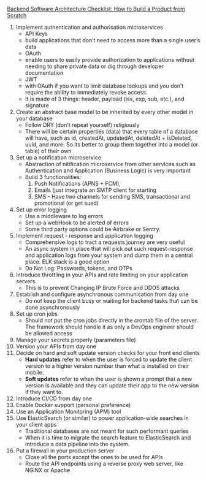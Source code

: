 [Backend Software Architecture Checklist: How to Build a Product from Scratch](https://www.freecodecamp.org/news/have-an-idea-want-to-build-a-product-from-scratch-heres-a-checklist-of-things-you-should-go-through-in-your-backend-software-architecture/)

1. Implement authentication and authorisation microservices
   - API Keys
   - build applications that don’t need to access more than a single user’s data
   - OAuth
   - enable users to easily provide authorization to applications without needing to share private data or dig through developer documentation
   - JWT
   - with OAuth if you want to limit database lookups and you don’t require the ability to immediately revoke access.
   - It is made of 3 things: header, payload (iss, exp, sub, etc.), and signature
2. Create an abstract base model to be inherited by every other model in your database
   - Follow DRY (don't repeat yourself) religiously
   - There will be certain properties (data) that every table of a database will have, such as
     id, createdAt, updatedAt, deletedAt + isDeleted, uuid, and more. So its better to group them together into a model (or table) of their own
3. Set up a notification microservice
   - Abstraction of nitification microservice from other services such as Authentication and Application (Business Logic) is very important
   - Build 3 functionalities:
     1. Push Notifications (APNS + FCM),
     2. Emails (just integrate an SMTP client for starting
     3. SMS - Have two channels for sending SMS, transactional and promotional (or get sued)
4. Set up error logging
   - Use a middleware to log errors
   - Set up a webHook to be alerted of errors
   - Some third party options could be Airbrake or Sentry.
5. Implement request - response and application logging
   - Comprehensive logs to tract a requests journey are very useful
   - An async system in place that will pick out such request-response and application logs from your system and dump them in a central place. ELK stack is a good option
   - Do Not Log: Passwords, tokens, and OTPs
6. Introduce throttling in your APIs and rate limiting on your application servers
   - This is to prevent Changing IP Brute Force and DDOS attacks
7. Establish and configure asynchronous communication from day one
   - Do not keep the client busy or waiting for backend tasks that can be done asynchronously
8. Set up cron jobs
   - Should not put the cron jobs directly in the crontab file of the server. The framework should handle it as only a DevOps engineer should be allowed access
9. Manage your secrets properly (parameters file)
10. Version your APIs from day one
11. Decide on hard and soft update version checks for your front end clients
    - **Hard updates** refer to when the user is forced to update the client version to a higher version number than what is installed on their mobile.
    - **Soft updates** refer to when the user is shown a prompt that a new version is available and they can update their app to the new version if they want to.
12. Introduce CI/CD from day one
13. Enable Docker support (personal preference)
14. Use an Application Monitoring (APM) tool
15. Use ElasticSearch (or similar) to power application-wide searches in your client apps
    - Traditional databases are not meant for such performant queries
    - When it is time to migrate the search feature to ElasticSearch and introduce a data pipeline into the system.
16. Put a firewall in your production server
    - Close all the ports except the ones to be used for APIs
    - Route the API endpoints using a reverse proxy web server, like NGiNX or Apache
